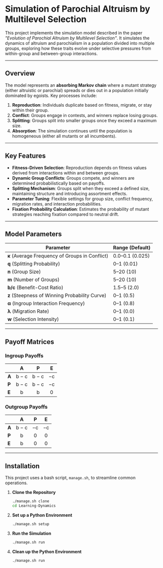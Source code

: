 # **Simulation of Parochial Altruism by Multilevel Selection**  

This project implements the simulation model described in the paper *"Evolution of Parochial Altruism by Multilevel Selection"*. It simulates the dynamics of altruism and parochialism in a population divided into multiple groups, exploring how these traits evolve under selective pressures from within-group and between-group interactions.  

---

## **Overview**  

The model represents an **absorbing Markov chain** where a mutant strategy (either altruistic or parochial) spreads or dies out in a population initially dominated by egoists. Key processes include:  

1. **Reproduction**: Individuals duplicate based on fitness, migrate, or stay within their group.  
2. **Conflict**: Groups engage in contests, and winners replace losing groups.  
3. **Splitting**: Groups split into smaller groups once they exceed a maximum size.  
4. **Absorption**: The simulation continues until the population is homogeneous (either all mutants or all incumbents).  

---

## **Key Features**  

- **Fitness-Driven Selection**: Reproduction depends on fitness values derived from interactions within and between groups.  
- **Dynamic Group Conflicts**: Groups compete, and winners are determined probabilistically based on payoffs.  
- **Splitting Mechanism**: Groups split when they exceed a defined size, maintaining structure and introducing assortment effects.  
- **Parameter Tuning**: Flexible settings for group size, conflict frequency, migration rates, and interaction probabilities.  
- **Fixation Probability Calculation**: Estimates the probability of mutant strategies reaching fixation compared to neutral drift.  

---

## **Model Parameters**  

| Parameter                                         | Range (Default)    |
|---------------------------------------------------|--------------------|
| **κ** (Average Frequency of Groups in Conflict)   | 0.0–0.1 (0.025)    |
| **q** (Splitting Probability)                     | 0–1 (0.01)         |
| **n** (Group Size)                                | 5–20 (10)          |
| **m** (Number of Groups)                          | 5–20 (10)          |
| **b/c** (Benefit-Cost Ratio)                      | 1.5–5 (2.0)        |
| **z** (Steepness of Winning Probability Curve)    | 0–1 (0.5)          |
| **α** (Ingroup Interaction Frequency)             | 0–1 (0.8)          |
| **λ** (Migration Rate)                            | 0–1 (0.0)          |
| **w** (Selection Intensity)                       | 0–1 (0.1)          |

---

## **Payoff Matrices**  

### **Ingroup Payoffs**  

|               | **A**  | **P**  | **E**  |
|---------------|:------:|:------:|:------:|
| **A**         | b − c  | b − c  | −c     |
| **P**         | b − c  | b − c  | −c     |
| **E**         | b      | b      | 0      |

### **Outgroup Payoffs**  

|               | **A**  | **P**  | **E**  |
|---------------|:------:|:------:|:------:|
| **A**         | b − c  | −c     | −c     |
| **P**         | b      | 0      | 0      |
| **E**         | b      | 0      | 0      |

---

## **Installation**  

This project uses a bash script, `manage.sh`, to streamline common operations.

1. **Clone the Repository**  

   ```bash
   ./manage.sh clone
   cd Learning-Dynamics
   ```

2. **Set up a Python Environment**  

   ```bash
   ./manage.sh setup
   ```

3. **Run the Simulation**  

   ```bash
   ./manage.sh run
   ```

4. **Clean up the Python Environment**

   ```bash
   ./manage.sh run
   ```
